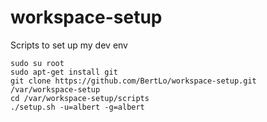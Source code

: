 # workspace-setup
Scripts to set up my dev env


```
sudo su root
sudo apt-get install git
git clone https://github.com/BertLo/workspace-setup.git /var/workspace-setup
cd /var/workspace-setup/scripts
./setup.sh -u=albert -g=albert
```
